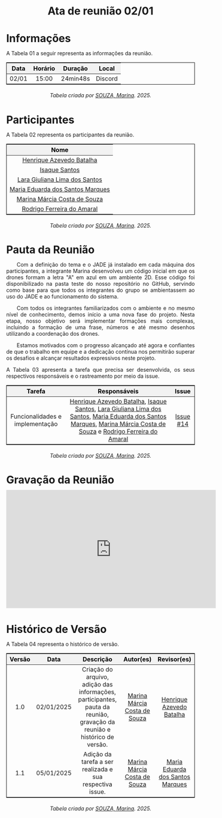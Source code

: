 <!DOCTYPE html>
<html lang="en">
<head>
  <meta charset="UTF-8">
  <meta name="viewport" content="width=device-width, initial-scale=1.0">
  <title>Módulo Aplicando</title>
  <style>
    /* Estilo geral para as tabelas */
    table {
      margin-left: auto;
      margin-right: auto;
      border-collapse: collapse;
      width: 100%;
      max-width: 1200px;
      text-align: center;
      border: 1px solid black;
      font-size: 16px;
      margin-bottom: 20px;
    }

    th, td {
      padding: 8px;
      border: 1px solid black;
    }

    thead th {
      background-color: #f2f2f2;
      color: #000; /* Cor padrão para modo claro */
    }

  /* Alteração para o modo escuro */
  @media (prefers-color-scheme: dark) {
    .tabela-alunos thead th {
      color: #888; /* Cor cinza apenas para os títulos no modo escuro */
    }
  }

    /* Espaçamento adicional para textos abaixo das tabelas */
    .section-text {
      margin-top: 20px;
    }
  </style>
</head>
<body>
  <h1 align="center"><strong>Ata de reunião 02/01</strong></h1>

<h1 style="font-weight: bold; margin-bottom: 10px;">Informações</h1>
<p align="justify" class="section-text">
  A Tabela 01 a seguir representa as informações da reunião.
  </p>

  <div style="text-align: center;">
    <table>
      <thead>
        <tr>
          <th>Data</th>
          <th>Horário</th>
          <th>Duração</th>
          <th>Local</th>
        </tr>
      </thead>
      <tbody>
        <tr>
          <td>02/01</td>
          <td>15:00</td>
          <td>24min48s</td>
          <td>Discord</td>
        </tr>
      </tbody>
    </table>
    <p style="margin-top: 10px; text-align: center;">
      <em>Tabela criada por <a href="https://github.com/The-Boss-Nina" target="_blank">SOUZA, Marina</a>. 2025.</em>
    </p>
  </div>
</body>
</html>

<h1 style="font-weight: bold; margin-bottom: 10px;">Participantes</h1>
<p align="justify" class="section-text">
  A Tabela 02 representa os participantes da reunião.
  </p>

  <div style="text-align: center;">
    <table>
      <thead>
        <tr>
          <th>Nome</th>
        </tr>
      </thead>
      <tbody>
        <tr>
          <td><a href="https://github.com/EduardaSMarques" target="_blank">Henrique Azevedo Batalha</a></td>
            </tr>
            <tr>
                <td><a href="https://github.com/gravelylara" target="_blank">Isaque Santos</a></td>
            </tr>
            <tr>
                <td><a href="https://github.com/The-Boss-Nina" target="_blank">Lara Giuliana Lima dos Santos</a></td>
            </tr>
            <tr>
                <td><a href="https://github.com/HeBatalha" target="_blank">Maria Eduarda dos Santos Marques</a></td>
            </tr>
            <tr>
                <td><a href="https://github.com/IsaqueSH" target="_blank">Marina Márcia Costa de Souza</a></td>
            </tr>
            <tr>
                <td><a href="https://github.com/rodrigoFAmaral" target="_blank">Rodrigo Ferreira do Amaral</a></td>
            </tr>
        </tr>
      </tbody>
    </table>
    <p style="margin-top: 10px; text-align: center;">
      <em>Tabela criada por <a href="https://github.com/The-Boss-Nina" target="_blank">SOUZA, Marina</a>. 2025.</em>
    </p>
  </div>
</body>
</html>

<h1 style="font-weight: bold; margin-bottom: 10px;">Pauta da Reunião</h1>
<p align="justify">
    &emsp;&emsp;Com a definição do tema e o JADE já instalado em cada máquina dos participantes, a integrante Marina desenvolveu um código inicial em que os drones formam a letra "A" em azul em um ambiente 2D. Esse código foi disponibilizado na pasta teste do nosso repositório no GitHub, servindo como base para que todos os integrantes do grupo se ambientassem ao uso do JADE e ao funcionamento do sistema.
  </p>
  <p align="justify">
    &emsp;&emsp;Com todos os integrantes familiarizados com o ambiente e no mesmo nível de conhecimento, demos início a uma nova fase do projeto. Nesta etapa, nosso objetivo será implementar formações mais complexas, incluindo a formação de uma frase, números e até mesmo desenhos utilizando a coordenação dos drones.
  </p>
  <p align="justify">
    &emsp;&emsp;Estamos motivados com o progresso alcançado até agora e confiantes de que o trabalho em equipe e a dedicação contínua nos permitirão superar os desafios e alcançar resultados expressivos neste projeto.
  <p>
<p align="justify" class="section-text">
  A Tabela 03 apresenta a tarefa que precisa ser desenvolvida, os seus respectivos responsáveis e o rastreamento por meio da issue.

  <div style="text-align: center;">
    <table>
      <thead>
        <tr>
          <th>Tarefa</th>
          <th>Responsáveis</th>
          <th>Issue</th>
        </tr>
      </thead>
      <tbody>
        <tr>
          <td>Funcionalidades e implementação</td>
          <td>
            <a href="https://github.com/HeBatalha" target="_blank">Henrique Azevedo Batalha</a>, 
            <a href="https://github.com/IsaqueSH" target="_blank">Isaque Santos</a>, 
            <a href="https://github.com/gravelylara" target="_blank">Lara Giuliana Lima dos Santos</a>, 
            <a href="https://github.com/EduardaSMarques" target="_blank">Maria Eduarda dos Santos Marques</a>, 
            <a href="https://github.com/The-Boss-Nina" target="_blank">Marina Márcia Costa de Souza</a> e 
            <a href="https://github.com/rodrigoFAmaral" target="_blank">Rodrigo Ferreira do Amaral</a>
          </td>
          <td><a href="https://github.com/UnBSMA2024-2/2024.2_G2_SMA_ProjetoComportamentoCooperativo/issues/14" target="_blank">Issue #14</a></td>
        </tr>
      </tbody>
    </table>
    <p style="margin-top: 10px; text-align: center;">
      <em>Tabela criada por <a href="https://github.com/The-Boss-Nina" target="_blank">SOUZA, Marina</a>. 2025.</em>
    </p>
  </div>
</body>
</html>

<h1 style="font-weight: bold; margin-bottom: 10px;">Gravação da Reunião</h1>
<div style="text-align: center;">
    <iframe width="560" height="315" src="https://www.youtube.com/embed/cFRIIwHcbe8" 
            title="YouTube video player" frameborder="0" 
            allow="accelerometer; autoplay; clipboard-write; encrypted-media; gyroscope; picture-in-picture; web-share" 
            referrerpolicy="strict-origin-when-cross-origin" allowfullscreen>
    </iframe>
</div>
<p align="justify">
</p>

<h1 style="font-weight: bold; margin-bottom: 10px;">Histórico de Versão</h1>
<p align="justify">
A Tabela 04 representa o histórico de versão.
  </p>
  <div style="text-align: center;">
    <table>
      <thead>
        <tr>
          <th>Versão</th>
          <th>Data</th>
          <th>Descrição</th>
          <th>Autor(es)</th>
          <th>Revisor(es)</th>
        </tr>
      </thead>
      <tbody>
        <tr>
          <td>1.0</td>
          <td>02/01/2025</td>
          <td>Criação do arquivo, adição das informações, participantes, pauta da reunião, gravação da reunião e histórico de versão. </td>
          <td><a href="https://github.com/The-Boss-Nina" target="_blank">Marina Márcia Costa de Souza</a></td>
          <td><a href="https://github.com/HeBatalha" target="_blank">Henrique Azevedo Batalha</a></td>
        </tr>
        <td>1.1</td>
          <td>05/01/2025</td>
          <td>Adição da tarefa a ser realizada e sua respectiva issue. </td>
          <td><a href="https://github.com/The-Boss-Nina" target="_blank">Marina Márcia Costa de Souza</a></td>
          <td><a href="https://github.com/EduardaSMarques" target="_blank">Maria Eduarda dos Santos Marques</a></td>
        </tr>
      </tbody>
    </table>
    <p style="margin-top: 10px; text-align: center;">
      <em>Tabela criada por <a href="https://github.com/The-Boss-Nina" target="_blank">SOUZA, Marina</a>. 2025.</em>
    </p>
  </div>
</body>
</html>
